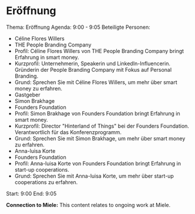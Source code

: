 # Eröffnung
Thema: Eröffnung
Agenda: 9:00 - 9:05
Beteiligte Personen:
- Céline Flores Willers
- THE People Branding Company
- Profil: Céline Flores Willers von THE People Branding Company bringt Erfahrung in smart money.
- Kurzprofil: Unternehmerin, Speakerin und LinkedIn-Influencerin. Gründerin der People Branding Company mit Fokus auf Personal Branding.
- Grund: Sprechen Sie mit Céline Flores Willers, um mehr über smart money zu erfahren.
- Gastgeber
- Simon Brakhage
- Founders Foundation
- Profil: Simon Brakhage von Founders Foundation bringt Erfahrung in smart money.
- Kurzprofil: Director "Hinterland of Things" bei der Founders Foundation. Verantwortlich für das Konferenzprogramm.
- Grund: Sprechen Sie mit Simon Brakhage, um mehr über smart money zu erfahren.
- Anna-luisa Korte
- Founders Foundation
- Profil: Anna-luisa Korte von Founders Foundation bringt Erfahrung in start-up cooperations.
- Grund: Sprechen Sie mit Anna-luisa Korte, um mehr über start-up cooperations zu erfahren.

Start: 9:00
End: 9:05

**Connection to Miele:** This content relates to ongoing work at Miele.
